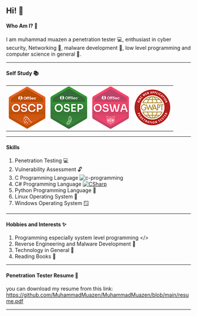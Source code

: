 ## Hi! 👋
#### Who Am I? 🧐
I am muhammad muazen a penetration tester 💻, enthusiast in cyber security, Networking 🛜, malware development 🦠, low level programming and computer science in general 🤖.

---
#### Self Study 📚

<table>
  <tr>
    <td>
      <img src="https://github.com/MuhammadMuazen/MuhammadMuazen/blob/main/assets/oscpLogo.png" /> 
    </td>
    <td>
      <img src="https://github.com/MuhammadMuazen/MuhammadMuazen/blob/main/assets/osepLogo.png" />
    </td>
    <td>
      <img src="https://github.com/MuhammadMuazen/MuhammadMuazen/blob/main/assets/oswaLogo.png" />
    </td>
    <td>
      <img src="https://github.com/MuhammadMuazen/MuhammadMuazen/blob/main/assets/gwaptLogo.png" />
    </td>
  </tr>
</table>

---
#### Skills
1. Penetration Testing 💻
2. Vulnerability Assessment 🔓
3. C Programming Language <img width="22px" height="22px" src="https://img.icons8.com/color/48/c-programming.png" alt="c-programming"/>
4. C# Programming Language  <a href="https://emoji.gg/emoji/7106-csharp"><img src="https://cdn3.emoji.gg/emojis/7106-csharp.png" width="18px" height="18px" alt="CSharp"></a>
5. Python Programming Language 🐍
6. Linux Operating System 🐧
7. Windows Operating System 🪟

---
#### Hobbies and Interests ✨
1. Programming especially system level programming </>
2. Reverse Engineering and Malware Development 👾
3. Technology in General 📱
4. Reading Books 📖

---

#### Penetration Tester Resume 📑
you can download my resume from this link:
https://github.com/MuhammadMuazen/MuhammadMuazen/blob/main/resume.pdf

---



